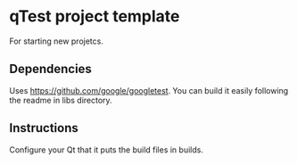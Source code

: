 # qTest project template
For starting new projetcs.

## Dependencies

Uses https://github.com/google/googletest. You can build it easily following the readme in libs directory.

## Instructions

Configure your Qt that it puts the build files in builds.